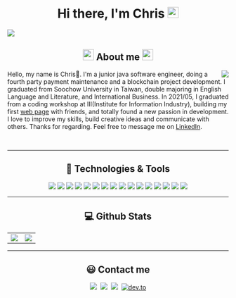 <div align="center">
   <h1>Hi there, I'm Chris <img src="https://media.giphy.com/media/hvRJCLFzcasrR4ia7z/giphy.gif" width="25px"></h1>
</div>
<a href="https://github.com/404"><img src="https://user-images.githubusercontent.com/73097560/115834477-dbab4500-a447-11eb-908a-139a6edaec5c.gif"></a>

<h2 align="center"><img src= "https://cultofthepartyparrot.com/parrots/hd/parrot.gif" width="25" height="25"/> About me <img src= "https://cultofthepartyparrot.com/parrots/hd/parrot.gif" width="25" height="25"/></h2>
<div>
<img align='right' src="https://media2.giphy.com/media/1GEATImIxEXVR79Dhk/giphy.gif?cid=ecf05e47zgl1uaztc9we5vxyfy8fngazq9c91qowii7j3xhc&rid=giphy.gif&ct=g">

Hello, my name is Chris👋. I'm a junior java software engineer, doing a fourth party payment maintenance and a blockchain project development. I graduated from Soochow University in Taiwan, double majoring in English Language and Literature, and International Business. In 2021/05, I graduated from a coding workshop at III(Institute for Information Industry), building my first [web page](https://github.com/PepperNoodles/PepperNoodles "PepperNoodles") with friends, and totally found a new passion in development. I love to improve my skills, build creative ideas and communicate with others. Thanks for regarding. Feel free to message me on [LinkedIn](https://www.linkedin.com/in/chris-luo-b4b350189/ "LinkedIn"). 
</div><br>

---

<h2 align="center"> 🔧 Technologies & Tools </h2>

<div align="center">
   <img src="https://img.shields.io/badge/Java-ED8B00?style=for-the-badge&logo=java&logoColor=white" />
   <img src="https://img.shields.io/badge/Hibernate-59666C?style=for-the-badge&logo=Hibernate&logoColor=white" />
   <img src="https://img.shields.io/badge/Spring_Boot-F2F4F9?style=for-the-badge&logo=spring-boot" />
   <img src="https://img.shields.io/badge/Spring-6DB33F?style=for-the-badge&logo=spring&logoColor=white" />
   <img src="https://img.shields.io/badge/Selenium-43B02A?style=for-the-badge&logo=Selenium&logoColor=white" />
   <img src="https://img.shields.io/badge/-linebot-brightgreen?style=for-the-badge&logo=line&logoColor=white" />
  <img src="https://img.shields.io/badge/MySQL-005C84?style=for-the-badge&logo=mysql&logoColor=white" />
  <img src="https://img.shields.io/badge/PostgreSQL-316192?style=for-the-badge&logo=postgresql&logoColor=white" />
  <img src="https://img.shields.io/badge/rabbitmq-%23FF6600.svg?&style=for-the-badge&logo=rabbitmq&logoColor=white" />
  <img src="https://img.shields.io/badge/redis-%23DD0031.svg?&style=for-the-badge&logo=redis&logoColor=white" />
  <img src="https://img.shields.io/badge/IntelliJIDEA-000000.svg?style=for-the-badge&logo=intellij-idea&logoColor=white" />
  <img src="https://img.shields.io/badge/Eclipse-2C2255?style=for-the-badge&logo=eclipse&logoColor=white" />
   <img src="https://img.shields.io/badge/jQuery-0769AD?style=for-the-badge&logo=jquery&logoColor=white" />
  <img src="https://img.shields.io/badge/HTML5-E34F26?style=for-the-badge&logo=html5&logoColor=white" />
  <img src="https://img.shields.io/badge/JavaScript-323330?style=for-the-badge&logo=javascript&logoColor=F7DF1E" />
   <img src="https://img.shields.io/badge/Linux-FCC624?style=for-the-badge&logo=linux&logoColor=black" />
</div>

---

<h2 align="center"> 💻 Github Stats </h2>

<table align="center" width="100%">  
  <tr>
    <td align="center">
      <img src= "https://github-readme-stats.vercel.app/api?username=chrisluo5311&show_icons=true&count_private=true&theme=highcontrast">
    </td>
    <td align="center">
       <img src= "https://github-readme-stats.vercel.app/api/top-langs/?username=chrisluo5311&layout=compact">
    </td>
  </tr>
</table>

---

<h2 align="center"> 😃 Contact me </h2>

<div align="center">
   <a href="https://www.linkedin.com/in/chris-luo-b4b350189/"><img src="https://img.shields.io/badge/LinkedIn-0077B5?style=for-the-badge&logo=linkedin&logoColor=white"></a>&nbsp
   <a href="https://github.com/chrisluo5311/"><img src="https://img.shields.io/badge/GitHub-100000?style=for-the-badge&logo=github&logoColor=white"></a>&nbsp
  <a href="chrislo5311@gmail.com"><img src="https://img.shields.io/badge/Gmail-D14836?style=for-the-badge&logo=gmail&logoColor=white"></a>&nbsp
  <a href="https://dev.to/chrisluo5311"><img alt="dev.to" title="My Dev Blog" src="https://img.shields.io/badge/dev.to-0A0A0A?style=for-the-badge&logo=devdotto&logoColor=white"/></a>
</a>
</div>


